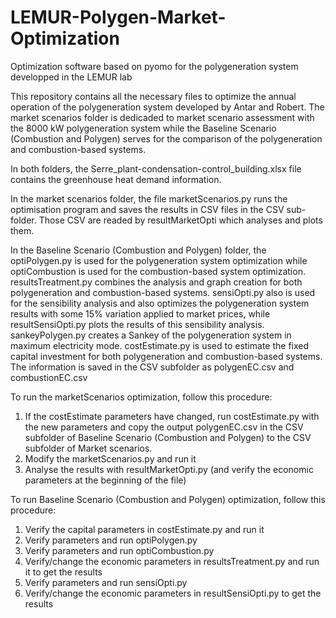 # LEMUR-Polygen-Market-Optimization
Optimization software based on pyomo for the polygeneration system developped in the LEMUR lab

This repository contains all the necessary files to optimize the annual operation of the polygeneration system developed by Antar and Robert. The market scenarios folder is dedicaded to market scenario assessment with the 8000 kW polygeneration system while the Baseline Scenario (Combustion and Polygen) serves for the comparison of the polygeneration and combustion-based systems.

In both folders, the Serre_plant-condensation-control_building.xlsx file contains the greenhouse heat demand information.

In the market scenarios folder, the file marketScenarios.py runs the optimisation program and saves the results in CSV files in the CSV sub-folder. Those CSV are readed by resultMarketOpti which analyses and plots them.

In the Baseline Scenario (Combustion and Polygen) folder, the optiPolygen.py is used for the polygeneration system optimization while optiCombustion is used for the combustion-based system optimization. resultsTreatment.py combines the analysis and graph creation for both polygeneration and combustion-based systems. sensiOpti.py also is used for the sensibility analysis and also optimizes the polygeneration system results with some 15% variation applied to market prices, while resultSensiOpti.py plots the results of this sensibility analysis. sankeyPolygen.py creates a Sankey of the polygeneration system in maximum electricity mode. costEstimate.py is used to estimate the fixed capital investment for both polygeneration and combustion-based systems. The information is saved in the CSV subfolder as polygenEC.csv and combustionEC.csv

To run the marketScenarios optimization, follow this procedure:
1. If the costEstimate parameters have changed, run costEstimate.py with the new parameters and copy the output polygenEC.csv in the CSV subfolder of Baseline Scenario (Combustion and Polygen) to the CSV subfolder of Market scenarios.
2. Modify the marketScenarios.py and run it
3. Analyse the results with resultMarketOpti.py (and verify the economic parameters at the beginning of the file)

To run Baseline Scenario (Combustion and Polygen) optimization, follow this procedure:
1. Verify the capital parameters in costEstimate.py and run it
2. Verify parameters and run optiPolygen.py
3. Verify parameters and run optiCombustion.py
4. Verify/change the economic parameters in resultsTreatment.py and run it to get the results
6. Verify parameters and run sensiOpti.py
7. Verify/change the economic parameters in resultSensiOpti.py to get the results
